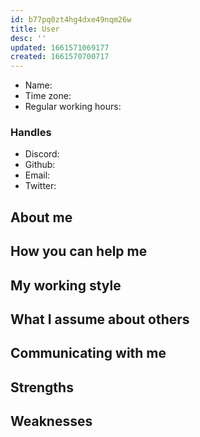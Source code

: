 ```yaml
---
id: b77pq0zt4hg4dxe49nqm26w
title: User
desc: ''
updated: 1661571069177
created: 1661570700717
---
```


<!-- 
Uncomment to add your profile:
![Profile](){max-height: 300px} 
-->

- Name: 
- Time zone: 
- Regular working hours: 


### Handles
- Discord:
- Github:
- Email:
- Twitter:

## About me

## How you can help me

## My working style

## What I assume about others

## Communicating with me

## Strengths 

## Weaknesses
